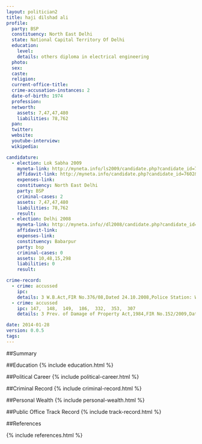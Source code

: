 ```yaml
---
layout: politician2
title: haji dilshad ali
profile: 
  party: BSP
  constituency: North East Delhi
  state: National Capital Territory Of Delhi
  education: 
    level: 
    details: others diploma in electrical engineering
  photo: 
  sex: 
  caste: 
  religion: 
  current-office-title: 
  crime-accusation-instances: 2
  date-of-birth: 1974
  profession: 
  networth: 
    assets: 7,47,47,480
    liabilities: 78,762
  pan: 
  twitter: 
  website: 
  youtube-interview: 
  wikipedia: 

candidature: 
  - election: Lok Sabha 2009
    myneta-link: http://myneta.info/ls2009/candidate.php?candidate_id=7602
    affidavit-link: http://myneta.info/candidate.php?candidate_id=7602&scan=original
    expenses-link: 
    constituency: North East Delhi 
    party: BSP
    criminal-cases: 2
    assets: 7,47,47,480
    liabilities: 78,762
    result:  
  - election: Delhi 2008
    myneta-link: http://myneta.info//dl2008/candidate.php?candidate_id=70
    affidavit-link: 
    expenses-link: 
    constituency: Babarpur 
    party: bsp
    criminal-cases: 0
    assets: 10,48,15,298
    liabilities: 0
    result:  

crime-record: 
  - crime: accussed
    ipc: 
    details: 3 W.B.Act,FIR No.376/08,Dated 24.10.2008,Police Station: Welcome,District:North East Delhi,State:Delhi,No Charge is framed 
  - crime: accussed
    ipc: 147,  148,  149,  186,  332,  353,  307
    details: 3 Prev. of Damage of Property Act,1984,FIR No.152/2009,Dated 16.04.2008,Police Station:Bhajanpura,District:North East Delhi,State:Delhi,No Charge is framed 

date: 2014-01-28
version: 0.0.5
tags: 
---
```

##Summary


##Education
{% include education.html %}


##Political Career
{% include political-career.html %}


##Criminal Record
{% include criminal-record.html %}


##Personal Wealth
{% include personal-wealth.html %}


##Public Office Track Record
{% include track-record.html %}


##References


{% include references.html %}